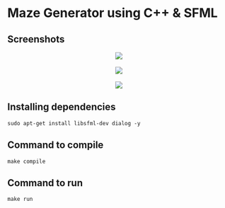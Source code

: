 # Maze Generator using C++ & SFML

## Screenshots

<div align="center">
    <img align="center" src="https://user-images.githubusercontent.com/67017303/208366144-48cbead8-680e-4fed-80d4-f18fde33f296.png"></img><br/><br/>
    <img src="https://user-images.githubusercontent.com/67017303/208366452-5bd63f89-66db-4c20-81bf-0ee113186bbb.png"/><br/><br/>
    <img align="center" src="https://user-images.githubusercontent.com/67017303/208367183-2418def1-2851-4832-9ece-9f04a0cedbbd.png"></img>
</div>

## Installing dependencies

    sudo apt-get install libsfml-dev dialog -y
    
## Command to compile

    make compile
    
## Command to run

    make run
